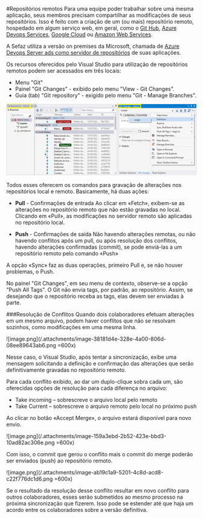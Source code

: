 #Repositórios remotos
Para uma equipe poder trabalhar sobre uma mesma aplicação, seus membros precisam compartilhar as modificações de seus repositórios.
Isso é feito com a criação de um (ou mais) repositório remoto, hospedado em algum serviço web, em geral, como o [Git Hub](https://github.com/), [Azure Devops Services](https://azure.microsoft.com/pt-br/services/devops/), [Google Cloud](https://cloud.google.com/) ou [Amazon Web Services](https://aws.amazon.com/).

A Sefaz utiliza a versão on premises da Microsoft, chamada de [Azure Devops Server ads como servidor de repositórios](/Wiki-de-Arquitetura-e-Padrões-do-DTI/Biblioteca/ADS/Recursos-do-Azure-Devops/Criação-de-repositório-no-ads) de suas aplicações.

Os recursos oferecidos pelo Visual Studio para utilização de repositórios remotos podem ser acessados em três locais:
- Menu "Git" 
- Painel "Git Changes" - exibido pelo menu "View - Git Changes".
- Guia (tab) "Git repository" - exigido pelo menu "Git - Manage Branches".

![image.png](/.attachments/image-1e10da30-653a-48da-9475-410a3653aa4d.png)

Todos esses oferecem os comandos para gravação de alterações nos repositórios local e remoto. 
Basicamente, há duas ações: 
-	**Pull** - Confirmações de entrada 
Ao clicar em «Fetch», exibem-se as alterações no repositório remoto que não estão gravadas no local.
Clicando em «Pull», as modificações no servidor remoto são aplicadas no repositório local. 

-	**Push** - Confirmações de saída 
Não havendo alterações remotas, ou não havendo conflitos após um pull, ou após resolução dos conflitos, havendo alterações confirmadas (commit), se pode enviá-las a um repositório remoto pelo comando «Push»

A opção «Sync» faz as duas operações, primeiro Pull e, se não houver problemas, o Push.

No painel "Git Changes", em seu menu de contexto, observe-se a opção "Push All Tags".
O Git não envia tags, por padrão, ao repositório. Assim, se desejando que o repositório receba as tags, elas devem ser enviadas à parte.

###Resolução de Conflitos
Quando dois colaboradores efetuam alterações em um mesmo arquivo, podem haver conflitos que não se resolvam sozinhos, como modificações em uma mesma linha.

![image.png](/.attachments/image-38181d4e-328e-4a00-806d-08ee89643ab6.png =600x)

Nesse caso, o Visual Studio, após tentar a sincronização, exibe uma mensagem solicitando a definição e confirmação das alterações que serão definitivamente gravadas no repositório remoto.

Para cada conflito exibido, ao dar um duplo-clique sobra cada um, são oferecidas opções de resolução para cada diferença no arquivo:
- Take incoming – sobrescreve o arquivo local pelo remoto
- Take Current – sobrescreve o arquivo remoto pelo local no próximo push

Ao clicar no botão «Accept Merge», o arquivo estará disponível para novo envio. 

![image.png](/.attachments/image-159a3ebd-2b52-423e-bbd3-10ad82ac306e.png =600x)

Com isso, o commit que gerou o conflito mais o commit do merge poderão ser enviados (push) ao repositório remoto.

![image.png](/.attachments/image-ab19c1a9-5201-4c8d-acd8-c22f776dc1d6.png =600x)

Se o resultado da resolução desse conflito resultar em novo conflito para outros colaboradores, esses serão submetidos ao mesmo processo na próxima sincronização que fizerem. 
Isso pode se estender até que haja um acordo entre os colaboradores sobre a versão definitiva.
